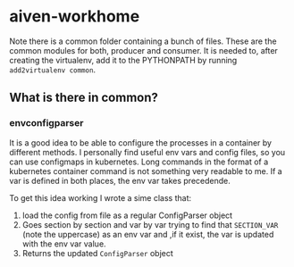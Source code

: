 # aiven-workhome

Note there is a common folder containing a bunch of files. These are the common modules for both, producer and consumer. It is needed to, after creating the virtualenv, add it to the PYTHONPATH by running `add2virtualenv common`.

## What is there in common?
### envconfigparser
It is a good idea to be able to configure the processes in a container by different methods. I personally find useful env vars and config files, so you can use configmaps in kubernetes. Long commands in the format of a kubernetes container command is not something very readable to me.
If a var is defined in both places, the env var takes precedende.

To get this idea working I wrote a sime class that:
1. load the config from file as a regular ConfigParser object
1. Goes section by section and var by var trying to find that `SECTION_VAR` (note the uppercase) as an env var and ,if it exist, the var is updated with the env var value.
1. Returns the updated `ConfigParser` object
